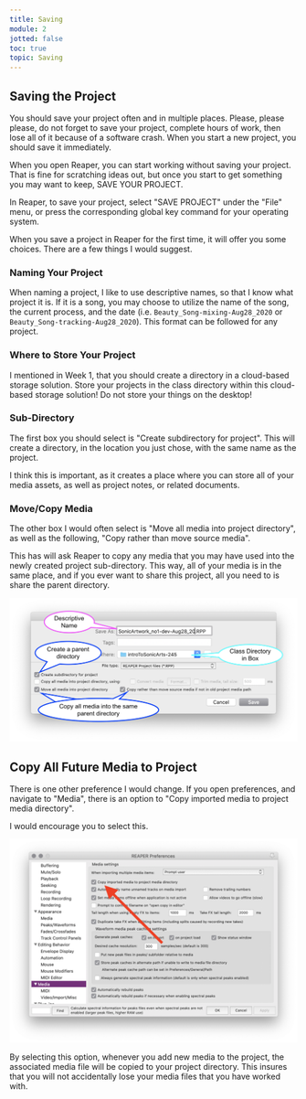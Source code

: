 ```yaml
---
title: Saving
module: 2
jotted: false
toc: true
topic: Saving
---
```


## Saving the Project

You should save your project often and in multiple places. Please, please please, do not forget to save your project, complete hours of work, then lose all of it because of a software crash. When you start a new project, you should save it immediately.

When you open Reaper, you can start working without saving your project. That is fine for scratching ideas out, but once you start to get something you may want to keep, SAVE YOUR PROJECT.

In Reaper, to save your project, select "SAVE PROJECT" under the "File" menu, or press the corresponding global key command for your operating system.

When you save a project in Reaper for the first time, it will offer you some choices. There are a few things I would suggest.

### Naming Your Project

When naming a project, I like to use descriptive names, so that I know what project it is. If it is a song, you may choose to utilize the name of the song, the current process, and the date (i.e. `Beauty_Song-mixing-Aug28_2020` or `Beauty_Song-tracking-Aug28_2020`). This format can be followed for any project.

### Where to Store Your Project

I mentioned in Week 1, that you should create a directory in a cloud-based storage solution. Store your projects in the class directory within this cloud-based storage solution! Do not store your things on the desktop!

### Sub-Directory

The first box you should select is "Create subdirectory for project". This will create a directory, in the location you just chose, with the same name as the project.

I think this is important, as it creates a place where you can store all of your media assets, as well as project notes, or related documents.

### Move/Copy Media

The other box I would often select is "Move all media into project directory", as well as the following, "Copy rather than move source media".

This has will ask Reaper to copy any media that you may have used into the newly created project sub-directory. This way, all of your media is in the same place, and if you ever want to share this project, all you need to is share the parent directory.

![Example of the Save Screen](../imgs/Save-screen.png "Example of the Save Screen")

## Copy All Future Media to Project

There is one other preference I would change. If you open preferences, and navigate to "Media", there is an option to "Copy imported media to project media directory".

I would encourage you to select this.

![Copy preference box](../imgs/copy-pref.png "Copy preference box")

By selecting this option, whenever you add new media to the project, the associated media file will be copied to your project directory. This insures that you will not accidentally lose your media files that you have worked with. 

